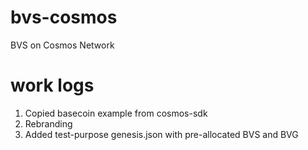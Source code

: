 # bvs-cosmos
BVS on Cosmos Network

# work logs
1. Copied basecoin example from cosmos-sdk
1. Rebranding
1. Added test-purpose genesis.json with pre-allocated BVS and BVG
